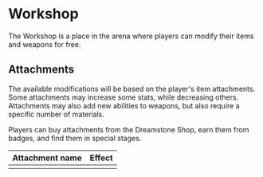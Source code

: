 # Workshop
The Workshop is a place in the arena where players can modify their items and weapons for free. 

## Attachments
The available modifications will be based on the player's item attachments. Some attachments may increase some stats, while decreasing others. Attachments may also add new abilities to weapons, but also require a specific number of materials. 

Players can buy attachments from the Dreamstone Shop, earn them from badges, and find them in special stages.

<table>
  <thead>
    <tr>
      <th align="left">Attachment name</th>
      <th align="left">Effect</th>
    </tr>
  </thead>
  <tbody>
    <tr>
      <td></td>
      <td></td>
    </tr>
  </tbody>
</table>